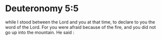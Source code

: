 # Deuteronomy 5:5

while I stood between the Lord and you at that time, to declare to you the word of the Lord. For you were afraid because of the fire, and you did not go up into the mountain. He said :
